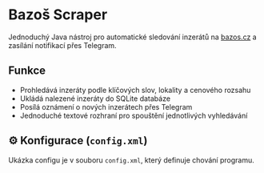 # Bazoš Scraper

Jednoduchý Java nástroj pro automatické sledování inzerátů na [bazos.cz](https://www.bazos.cz/) a zasílání notifikací přes Telegram.

## Funkce

- Prohledává inzeráty podle klíčových slov, lokality a cenového rozsahu
- Ukládá nalezené inzeráty do SQLite databáze
- Posílá oznámení o nových inzerátech přes Telegram
- Jednoduché textové rozhraní pro spouštění jednotlivých vyhledávání

## ⚙️ Konfigurace (`config.xml`)

Ukázka configu je v souboru `config.xml`, který definuje chování programu.



